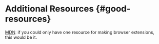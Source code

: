 # Additional Resources {#good-resources}

[MDN](https://developer.mozilla.org/en-US/Add-ons/WebExtensions): if you could only have one resource for making browser extensions, this would be it.


